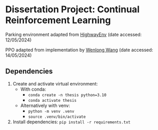 # Dissertation Project: Continual Reinforcement Learning

Parking environment adapted from [HighwayEnv](https://github.com/eleurent/highway-env) (date accessed: 12/05/2024)

PPO adapted from implementation by [Wenlong Wang](https://github.com/realwenlongwang/PPO-Single-File-Notebook-Implementation) (date accessed: 14/05/2024)

## Dependencies

1. Create and activate virtual environment:
	- With conda:
		- `conda create -n thesis python=3.10`
		- `conda activate thesis`
	- Alternatively with venv:
		- `python -m venv .venv`
		- `source .venv/bin/activate`
2. Install dependencies: `pip install -r requirements.txt`
